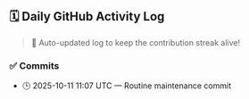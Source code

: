 ## 🗓️ Daily GitHub Activity Log

> 🤖 Auto-updated log to keep the contribution streak alive!

### ✅ Commits

- 🕒 2025-10-11 11:07 UTC — Routine maintenance commit

